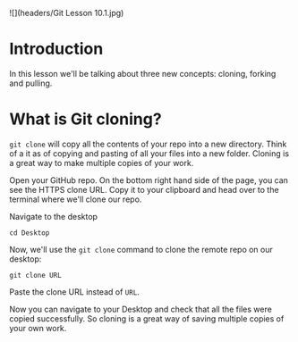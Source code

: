 ![](headers/Git Lesson 10.1.jpg)

# Introduction

In this lesson we'll be talking about three new concepts: cloning, forking and pulling.

# What is Git cloning?

`git clone` will copy all the contents of your repo into a new directory. Think of a it as of copying and pasting of all your files into a new folder. Cloning is a great way to make multiple copies of your work.

Open your GitHub repo. On the bottom right hand side of the page, you can see the HTTPS clone URL. Copy it to your clipboard and head over to the terminal where we'll clone our repo.

Navigate to the desktop

```
cd Desktop
```

Now, we'll use the `git clone` command to clone the remote repo on our desktop:

```
git clone URL
```

Paste the clone URL instead of `URL`.

Now you can navigate to your Desktop and check that all the files were copied successfully. So cloning is a great way of saving multiple copies of your own work.